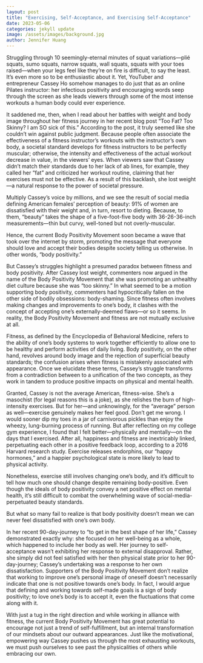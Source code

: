 ```yaml
---
layout: post
title: "Exercising, Self-Acceptance, and Exercising Self-Acceptance"
date: 2023-05-06
categories: jekyll update
image: /assets/images/background.jpg
author: Jennifer Huang
---
```

Struggling through 10 seemingly-eternal minutes of squat variations—plié squats, sumo squats, narrow squats, wall squats, squats with your toes raised—when your legs feel like they’re on fire is difficult, to say the least. It’s even more so to be enthusiastic about it. Yet, YouTuber and entrepreneur Cassey Ho somehow manages to do just that as an online Pilates instructor: her infectious positivity and encouraging words seep through the screen as she leads viewers through some of the most intense workouts a human body could ever experience. 

It saddened me, then, when I read about her battles with weight and body image throughout her fitness journey in her recent blog post “Too Fat? Too Skinny? I am SO sick of this.” According to the post, it truly seemed like she couldn’t win against public judgment. Because people often associate the effectiveness of a fitness instructor’s workouts with the instructor’s own body, a societal standard develops for fitness instructors to be perfectly muscular; otherwise, the intensity and effectiveness of the actual workout decrease in value, in the viewers’ eyes. When viewers saw that Cassey didn’t match their standards due to her lack of ab lines, for example, they called her “fat” and criticized her workout routine, claiming that her exercises must not be effective. As a result of this backlash, she lost weight—a natural response to the power of societal pressure. 

Multiply Cassey’s voice by millions, and we see the result of social media defining American females’ perception of beauty: 91% of women are dissatisfied with their weight and, in turn, resort to dieting. Because, to them, “beauty” takes the shape of a five-foot-five body with 36-26-36-inch measurements—thin but curvy, well-toned but not overly-muscular.

Hence, the current Body Positivity Movement soon became a wave that took over the internet by storm, promoting the message that everyone should love and accept their bodies despite society telling us otherwise. In other words, “body positivity.”

But Cassey’s struggles highlight a presumed paradox between fitness and body positivity. After Cassey lost weight, commenters now argued in the name of the Body Positivity Movement that she was promoting an unhealthy diet culture because she was “too skinny.” In what seemed to be a motion supporting body positivity, commenters had hypocritically fallen on the other side of bodily obsessions: body-shaming. Since fitness often involves making changes and improvements to one’s body, it clashes with the concept of accepting one’s externally-deemed flaws—or so it seems. In reality, the Body Positivity Movement and fitness are not mutually exclusive at all. 

Fitness, as defined by the Encyclopedia of Behavioral Medicine, refers to the ability of one’s body systems to work together efficiently to allow one to be healthy and perform activities of daily living. Body positivity, on the other hand, revolves around body image and the rejection of superficial beauty standards; the confusion arises when fitness is mistakenly associated with appearance. Once we elucidate these terms, Cassey’s struggle transforms from a contradiction between to a unification of the two concepts, as they work in tandem to produce positive impacts on physical and mental health. 

Granted, Cassey is not the average American, fitness-wise. She’s a masochist (for legal reasons this is a joke), as she relishes the burn of high-intensity exercises. But for her—and unknowingly, for the “average” person as well—exercise genuinely makes her feel good. Don’t get me wrong. I would sooner dip my toes in a jar of carnivorous pickles than enjoy the wheezy, lung-burning process of running. But after reflecting on my college gym experience, I found that I felt better—physically and mentally—on the days that I exercised. After all, happiness and fitness are inextricably linked, perpetuating each other in a positive feedback loop, according to a 2016 Harvard research study. Exercise releases endorphins, our “happy hormones,” and a happier psychological state is more likely to lead to physical activity.

Nonetheless, exercise still involves changing one’s body, and it’s difficult to tell how much one should change despite remaining body-positive. Even though the ideals of body positivity convey a net positive effect on mental health, it’s still difficult to combat the overwhelming wave of social-media-perpetuated beauty standards. 

But what so many fail to realize is that body positivity doesn’t mean we can never feel dissatisfied with one’s own body.

In her recent 90-day-journey to “to get in the best shape of her life,” Cassey demonstrated exactly why: she focused on her well-being as a whole, which happened to include her body as well. Her journey to self-acceptance wasn’t exhibiting her response to external disapproval. Rather, she simply did not feel satisfied with her then physical state prior to her 90-day-journey; Cassey’s undertaking was a response to her own dissatisfaction. Supporters of the Body Positivity Movement don’t realize that working to improve one’s personal image of oneself doesn’t necessarily indicate that one is not positive towards one’s body. In fact, I would argue that defining and working towards self-made goals is a sign of body positivity; to love one’s body is to accept it, even the fluctuations that come along with it.

With just a tug in the right direction and while working in alliance with fitness, the current Body Positivity Movement has great potential to encourage not just a trend of self-fulfillment, but an internal transformation of our mindsets about our outward appearances. Just like the motivational, empowering way Cassey pushes us through the most exhausting workouts, we must push ourselves to see past the physicalities of others while embracing our own.